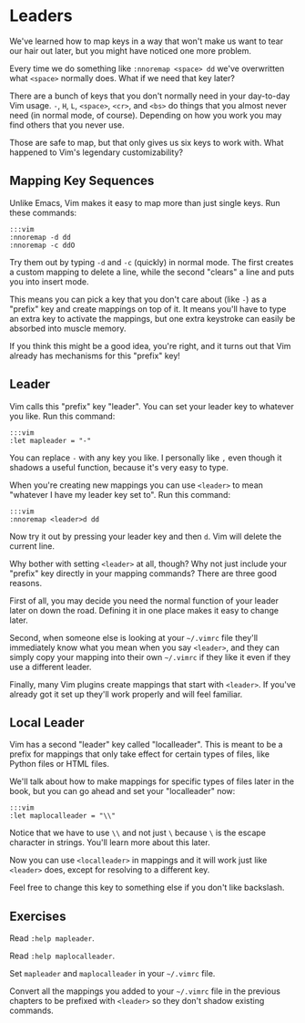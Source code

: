 Leaders
=======

We've learned how to map keys in a way that won't make us want to tear our hair
out later, but you might have noticed one more problem.

Every time we do something like `:nnoremap <space> dd` we've overwritten what
`<space>` normally does.  What if we need that key later?

There are a bunch of keys that you don't normally need in your day-to-day Vim
usage.  `-`, `H`, `L`, `<space>`, `<cr>`, and `<bs>` do things that you almost
never need (in normal mode, of course).  Depending on how you work you may find
others that you never use.

Those are safe to map, but that only gives us six keys to work with.  What
happened to Vim's legendary customizability?

Mapping Key Sequences
---------------------

Unlike Emacs, Vim makes it easy to map more than just single keys.  Run these
commands:

    :::vim
    :nnoremap -d dd
    :nnoremap -c ddO

Try them out by typing `-d` and `-c` (quickly) in normal mode.  The first
creates a custom mapping to delete a line, while the second "clears" a line and
puts you into insert mode.

This means you can pick a key that you don't care about (like `-`) as a "prefix"
key and create mappings on top of it.  It means you'll have to type an extra key
to activate the mappings, but one extra keystroke can easily be absorbed into
muscle memory.

If you think this might be a good idea, you're right, and it turns out that Vim
already has mechanisms for this "prefix" key!

Leader
------

Vim calls this "prefix" key "leader".  You can set your leader key to whatever
you like.  Run this command:

    :::vim
    :let mapleader = "-"

You can replace `-` with any key you like.  I personally like `,` even though it
shadows a useful function, because it's very easy to type.

When you're creating new mappings you can use `<leader>` to mean "whatever
I have my leader key set to".  Run this command:

    :::vim
    :nnoremap <leader>d dd

Now try it out by pressing your leader key and then `d`.  Vim will delete the
current line.

Why bother with setting `<leader>` at all, though?  Why not just include your
"prefix" key directly in your mapping commands?  There are three good reasons.

First of all, you may decide you need the normal function of your leader later
on down the road.  Defining it in one place makes it easy to change later.

Second, when someone else is looking at your `~/.vimrc` file they'll immediately
know what you mean when you say `<leader>`, and they can simply copy your
mapping into their own `~/.vimrc` if they like it even if they use a different
leader.

Finally, many Vim plugins create mappings that start with `<leader>`.  If you've
already got it set up they'll work properly and will feel familiar.

Local Leader
------------

Vim has a second "leader" key called "localleader".  This is meant to be
a prefix for mappings that only take effect for certain types of files, like
Python files or HTML files.

We'll talk about how to make mappings for specific types of files later in the
book, but you can go ahead and set your "localleader" now:

    :::vim
    :let maplocalleader = "\\"

Notice that we have to use `\\` and not just `\` because `\` is the escape
character in strings.  You'll learn more about this later.

Now you can use `<localleader>` in mappings and it will work just like
`<leader>` does, except for resolving to a different key.

Feel free to change this key to something else if you don't like backslash.

Exercises
---------

Read `:help mapleader`.

Read `:help maplocalleader`.

Set `mapleader` and `maplocalleader` in your `~/.vimrc` file.

Convert all the mappings you added to your `~/.vimrc` file in the previous
chapters to be prefixed with `<leader>` so they don't shadow existing commands.

